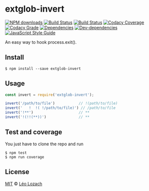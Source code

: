 # extglob-invert

[![NPM downloads][downloads-image]][downloads-url]
[![Build Status][travis-image]][travis-url]
[![Build Status][appveyor-image]][appveyor-url]
[![Codacy Coverage][codacy-coverage-image]][codacy-coverage-url]
[![Codacy Grade][codacy-grade-image]][codacy-grade-url]
[![Dependencies][dependencies-image]][dependencies-url]
[![Dev-dependencies][dev-dependencies-image]][dev-dependencies-url]
[![JavaScript Style Guide][javascript-standard-image]][javascript-standard-url]

An easy way to hook process.exit().

## Install

```
$ npm install --save extglob-invert
```

## Usage

```js
const invert = require('extglob-invert');

invert('/path/to/file')           // !(path/to/file)
invert('   !  !( !/path/to/file)') // /path/to/file
invert('!**')                     // **
invert('!(!!(**))')               // **

```

## Test and coverage
You just have to clone the repo and run

```
$ npm test
$ npm run coverage
```

## License

[MIT](LICENSE) © [Léo Lozach](https://github.com/Leelow)

[downloads-image]: https://img.shields.io/npm/dt/extglob-invert.svg?maxAge=3600
[downloads-url]: https://www.npmjs.com/package/extglob-invert
[travis-image]: https://travis-ci.org/Leelow/extglob-invert.svg?branch=master
[travis-url]: https://travis-ci.org/Leelow/extglob-invert
[appveyor-image]: https://ci.appveyor.com/api/projects/status/32aj3ap0kelnbdqt?svg=true
[appveyor-url]: https://ci.appveyor.com/project/Leelow/extglob-invert
[codacy-coverage-image]: https://api.codacy.com/project/badge/Coverage/be1d56eb162d41a586ecac79685161f7
[codacy-coverage-url]: https://www.codacy.com/app/Leelow/extglob-invert?utm_source=github.com&utm_medium=referral&utm_content=Leelow/extglob-invert&utm_campaign=Badge_Coverage
[codacy-grade-image]: https://api.codacy.com/project/badge/Grade/be1d56eb162d41a586ecac79685161f7
[codacy-grade-url]: https://www.codacy.com/app/Leelow/extglob-invert?utm_source=github.com&amp;utm_medium=referral&amp;utm_content=Leelow/extglob-invert&amp;utm_campaign=Badge_Grade
[dependencies-image]: https://david-dm.org/leelow/extglob-invert/status.svg
[dependencies-url]: https://david-dm.org/leelow/extglob-invert?type=dev
[dev-dependencies-image]: https://david-dm.org/leelow/extglob-invert/dev-status.svg
[dev-dependencies-url]: https://david-dm.org/leelow/extglob-invert?type=dev
[javascript-standard-image]: https://img.shields.io/badge/code%20style-standard-brightgreen.svg
[javascript-standard-url]: http://standardjs.com/
